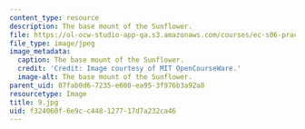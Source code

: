 ```yaml
---
content_type: resource
description: The base mount of the Sunflower.
file: https://ol-ocw-studio-app-qa.s3.amazonaws.com/courses/ec-s06-practical-electronics-fall-2004/f324060f6e9cc448127717d7a232ca46_9.jpg
file_type: image/jpeg
image_metadata:
  caption: The base mount of the Sunflower.
  credit: 'Credit: Image courtesy of MIT OpenCourseWare.'
  image-alt: The base mount of the Sunflower.
parent_uid: 07fab0d6-7235-e608-ea95-3f976b3a92a8
resourcetype: Image
title: 9.jpg
uid: f324060f-6e9c-c448-1277-17d7a232ca46
---
```

